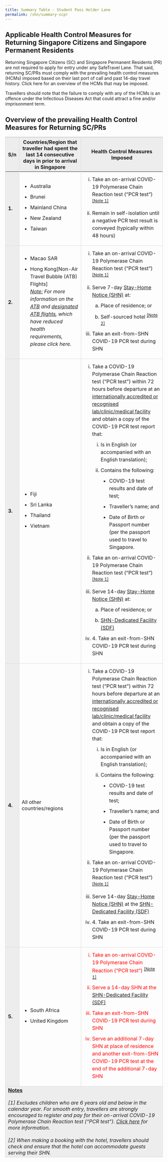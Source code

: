 ```yaml
---
title: Summary Table - Student Pass Holder Lane
permalink: /shn/summary-scpr
---
```


## Applicable Health Control Measures for Returning Singapore Citizens and Singapore Permanent Residents

Returning Singapore Citizens (SC) and Singapore Permanent Residents (PR) are not required to apply for entry under any SafeTravel Lane. That said, returning SC/PRs must comply with the prevailing health control measures (HCMs) imposed based on their last port of call and past 14-day travel history. Click here for an overview of the HCMs that may be imposed.
 
Travellers should note that the failure to comply with any of the HCMs is an offence under the Infectious Diseases Act that could attract a fine and/or imprisonment term.


## Overview of the prevailing Health Control Measures for Returning SC/PRs

<table>
  <tbody>
  <thead>
  <tr>
    <th  style="font-size:16px; border-top:3px solid #D8D8D8; border-left:1px solid #D8D8D8; border-right:1px solid #D8D8D8; background-color:#EDEDED     ">S/n</th>
    <th  style="font-size:16px; border-top:3px solid #D8D8D8; border-left:1px solid #D8D8D8; border-right:1px solid #D8D8D8; background-color:#EDEDED     ">Countries/Region that traveller had spent the last 14 consecutive days in prior to arrival in Singapore</th>
    <th  style="font-size:16px; border-top:3px solid #D8D8D8; border-left:1px solid #D8D8D8; border-right:1px solid #D8D8D8; background-color:#EDEDED     ">Health Control Measures Imposed</th>
  </tr>
</thead>
  <tr>
    <td style="font-size:16px; border-left:1px solid #D8D8D8; border-right:1px solid #D8D8D8;border-bottom:1px solid #D8D8D8; background-color:#EDEDED"><b>1.</b></td>
    <td style="font-size:16px; 
border-right:1px solid #D8D8D8; border-bottom:1px solid #D8D8D8;">   
    <ol style="margin-top:0px; list-style-type: disc;">
      <li style="font-size:16px; margin-top:10px; margin-bottom:0px;  line-height:1.5;">Australia</li>
        <li style="font-size:16px; margin-top:10px; margin-bottom:0px;  line-height:1.5;">Brunei</li>
        <li style="font-size:16px; margin-top:10px; margin-bottom:0px;  line-height:1.5;">Mainland China</li>
        <li style="font-size:16px; margin-top:10px; margin-bottom:0px;  line-height:1.5;">New Zealand</li>
        <li style="font-size:16px; margin-top:10px; margin-bottom:0px;  line-height:1.5;">Taiwan</li>
      </ol>
    </td>
       <td style="font-size:16px; border-right:1px solid #D8D8D8; border-bottom:1px solid #D8D8D8;">  
    <ol style="margin-top:0px; list-style-type: lower-roman;">
      <li style="font-size:16px; margin-top:10px; margin-bottom:0px;  line-height:1.5;">Take an on-arrival COVID-19 Polymerase Chain Reaction test (“PCR test”) <sup><a href="#notes">[Note 1]</a></sup></li>
          <li style="font-size:16px; margin-top:10px; margin-bottom:0px;  line-height:1.5;">Remain in self-isolation until a negative PCR test result is conveyed (typically within 48 hours)</li>
         </ol>
    </td>
  </tr>
      <tr>
    <td style="font-size:16px; border-left:1px solid #D8D8D8; border-right:1px solid #D8D8D8;border-bottom:1px solid #D8D8D8; background-color:#EDEDED"><b>2.</b></td>
    <td style="font-size:16px; 
border-right:1px solid #D8D8D8; border-bottom:1px solid #D8D8D8;">   
    <ol style="margin-top:0px; list-style-type: disc;">
      <li style="font-size:16px; margin-top:10px; margin-bottom:0px;  line-height:1.5;">Macao SAR</li>
         <li style="font-size:16px; margin-top:10px; margin-bottom:0px;  line-height:1.5;">Hong Kong[Non-Air Travel Bubble (ATB) Flights] <br/><i><u>Note:</u> For more information on the <a href="/hongkong/atb/visitingsg">ATB</a> and <a href="/hongkong/atb/visitingsg-faq#FAQ11">designated ATB flights</a>, which have reduced health requirements, please click here.</i></li>
      </ol>
    </td>
       <td style="font-size:16px; border-right:1px solid #D8D8D8; border-bottom:1px solid #D8D8D8;">  
    <ol style="margin-top:0px; list-style-type: lower-roman;">
      <li style="font-size:16px; margin-top:10px; margin-bottom:0px;  line-height:1.5;">Take an on-arrival COVID-19 Polymerase Chain Reaction test (“PCR test”) <sup><a href="">[Note 1]</a></sup></li>
          <li style="font-size:16px; margin-top:10px; margin-bottom:0px;  line-height:1.5;">Serve 7-day <a href="/health/shn">Stay-Home Notice (SHN)</a> at: 
       <ol style="margin-top:0px; list-style-type: lower-alpha;">
         <li style="font-size:16px; margin-top:10px; margin-bottom:0px;  line-height:1.5;">Place of residence; or</li>
              <li style="font-size:16px; margin-top:10px; margin-bottom:0px;  line-height:1.5;">Self-sourced hotel <sup><a href="#notes">[Note 2]</a></sup></li>
            </ol>      
      </li>
       <li style="font-size:16px; margin-top:10px; margin-bottom:0px;  line-height:1.5;">Take an exit-from-SHN COVID-19 PCR test during SHN</li>
         </ol>
    </td>
  </tr>
     <tr>
    <td style="font-size:16px; border-left:1px solid #D8D8D8; border-right:1px solid #D8D8D8;border-bottom:1px solid #D8D8D8; background-color:#EDEDED"><b>3.</b></td>
    <td style="font-size:16px; 
border-right:1px solid #D8D8D8; border-bottom:1px solid #D8D8D8;">   
    <ol style="margin-top:0px; list-style-type: disc;">
      <li style="font-size:16px; margin-top:10px; margin-bottom:0px;  line-height:1.5;">Fiji</li>
        <li style="font-size:16px; margin-top:10px; margin-bottom:0px;  line-height:1.5;">Sri Lanka</li>
        <li style="font-size:16px; margin-top:10px; margin-bottom:0px;  line-height:1.5;">Thailand</li>
        <li style="font-size:16px; margin-top:10px; margin-bottom:0px;  line-height:1.5;">Vietnam</li>
      </ol>
    </td>
       <td style="font-size:16px; border-right:1px solid #D8D8D8; border-bottom:1px solid #D8D8D8;">  
    <ol style="margin-top:0px; list-style-type: lower-roman;">
      <li style="font-size:16px; margin-top:10px; margin-bottom:0px;  line-height:1.5;">Take a COVID-19 Polymerase Chain Reaction test (“PCR test”) within 72 hours before departure at an <a href="https://www.moh.gov.sg/covid-19/accreditation-bodies-for-covid-19-testing">internationally accredited or recognised lab/clinic/medical facility</a> and obtain a copy of the COVID-19 PCR test report that:
      <ol style="margin-top:0px; list-style-type: lower-roman;">
         <li style="font-size:16px; margin-top:10px; margin-bottom:0px;  line-height:1.5;">Is in English (or accompanied with an English translation);</li>
              <li style="font-size:16px; margin-top:10px; margin-bottom:0px;  line-height:1.5;">Contains the following:
          <ol style="margin-top:0px; list-style-type: disc;">
            <li style="font-size:16px; margin-top:10px; margin-bottom:0px;  line-height:1.5;">COVID-19 test results and date of test;</li>
             <li style="font-size:16px; margin-top:10px; margin-bottom:0px;  line-height:1.5;">Traveller’s name; and</li>
             <li style="font-size:16px; margin-top:10px; margin-bottom:0px;  line-height:1.5;">Date of Birth or Passport number (per the passport used to travel to Singapore.</li>
                </ol>        
         </li>
            </ol>          
      </li>
          <li style="font-size:16px; margin-top:10px; margin-bottom:0px;  line-height:1.5;">Take an on-arrival COVID-19 Polymerase Chain Reaction test (“PCR test”) <sup><a href="#notes">[Note 1]</a></sup></li>
         <li style="font-size:16px; margin-top:10px; margin-bottom:0px;  line-height:1.5;">Serve 14-day <a href="/health/shn">Stay-Home Notice (SHN)</a> at: 
       <ol style="margin-top:0px; list-style-type: lower-alpha;">
         <li style="font-size:16px; margin-top:10px; margin-bottom:0px;  line-height:1.5;">Place of residence; or</li>
              <li style="font-size:16px; margin-top:10px; margin-bottom:0px;  line-height:1.5;"><a href="/health/shn/sdf">SHN-Dedicated Facility (SDF)</a></li>
            </ol>      
      </li>
         <li style="font-size:16px; margin-top:10px; margin-bottom:0px;  line-height:1.5;">4.	Take an exit-from-SHN COVID-19 PCR test during SHN</li>
         </ol>
    </td>
  </tr>      
     <tr>
    <td style="font-size:16px; border-left:1px solid #D8D8D8; border-right:1px solid #D8D8D8;border-bottom:1px solid #D8D8D8; background-color:#EDEDED"><b>4.</b></td>
    <td style="font-size:16px; 
border-right:1px solid #D8D8D8; border-bottom:1px solid #D8D8D8;">All other countries/regions
    </td>
       <td style="font-size:16px; border-right:1px solid #D8D8D8; border-bottom:1px solid #D8D8D8;">  
    <ol style="margin-top:0px; list-style-type: lower-roman;">
      <li style="font-size:16px; margin-top:10px; margin-bottom:0px;  line-height:1.5;">Take a COVID-19 Polymerase Chain Reaction test (“PCR test”) within 72 hours before departure at an <a href="https://www.moh.gov.sg/covid-19/accreditation-bodies-for-covid-19-testing">internationally accredited or recognised lab/clinic/medical facility</a> and obtain a copy of the COVID-19 PCR test report that:
      <ol style="margin-top:0px; list-style-type: lower-roman;">
         <li style="font-size:16px; margin-top:10px; margin-bottom:0px;  line-height:1.5;">Is in English (or accompanied with an English translation);</li>
              <li style="font-size:16px; margin-top:10px; margin-bottom:0px;  line-height:1.5;">Contains the following:
          <ol style="margin-top:0px; list-style-type: disc;">
            <li style="font-size:16px; margin-top:10px; margin-bottom:0px;  line-height:1.5;">COVID-19 test results and date of test;</li>
             <li style="font-size:16px; margin-top:10px; margin-bottom:0px;  line-height:1.5;">Traveller’s name; and</li>
             <li style="font-size:16px; margin-top:10px; margin-bottom:0px;  line-height:1.5;">Date of Birth or Passport number (per the passport used to travel to Singapore.</li>
                </ol>        
         </li>
            </ol>          
      </li>
          <li style="font-size:16px; margin-top:10px; margin-bottom:0px;  line-height:1.5;">Take an on-arrival COVID-19 Polymerase Chain Reaction test (“PCR test”) <sup><a href="#notes">[Note 1]</a></sup></li>
         <li style="font-size:16px; margin-top:10px; margin-bottom:0px;  line-height:1.5;">Serve 14-day <a href="/health/shn">Stay-Home Notice (SHN)</a> at the <a href="/health/shn/sdf">SHN-Dedicated Facility (SDF)</a> 
      </li>
         <li style="font-size:16px; margin-top:10px; margin-bottom:0px;  line-height:1.5;">4.	Take an exit-from-SHN COVID-19 PCR test during SHN</li>
         </ol>
    </td>
  </tr>   
     <tr>
    <td style="font-size:16px; border-left:1px solid #D8D8D8; border-right:1px solid #D8D8D8;border-bottom:1px solid #D8D8D8; background-color:#EDEDED"><b>5.</b></td>
    <td style="font-size:16px; 
border-right:1px solid #D8D8D8; border-bottom:1px solid #D8D8D8;">   
    <ol style="margin-top:0px; list-style-type: disc;">
      <li style="font-size:16px; margin-top:10px; margin-bottom:0px;  line-height:1.5;">South Africa</li>
        <li style="font-size:16px; margin-top:10px; margin-bottom:0px;  line-height:1.5;">United Kingdom</li>
      </ol>
    </td>
       <td style="font-size:16px; border-right:1px solid #D8D8D8; border-bottom:1px solid #D8D8D8; color:red;">  <ol style="margin-top:0px; list-style-type: lower-roman;">
         <li style="font-size:16px; margin-top:10px; margin-bottom:0px;  line-height:1.5;">Take an on-arrival COVID-19 Polymerase Chain Reaction (“PCR test”) <sup><a href="#notes">[Note 1]</a></sup>
</li>
          <li style="font-size:16px; margin-top:10px; margin-bottom:0px;  line-height:1.5;">Serve a 14-day SHN at the <a href="/health/shn/sdf">SHN-Dedicated Facility (SDF)</a></li>
          <li style="font-size:16px; margin-top:10px; margin-bottom:0px;  line-height:1.5;">Take an exit-from-SHN COVID-19 PCR test during SHN</li>
          <li style="font-size:16px; margin-top:10px; margin-bottom:0px;  line-height:1.5;">Serve an additional 7-day SHN at place of residence and another exit-from-SHN COVID-19 PCR test at the end of the additional 7-day SHN</li>
         </ol>
    </td>
  </tr>   
       <tr>
    <td id="notes" colspan="3" style="font-size:16px; border-left:1px solid #D8D8D8; border-right:1px solid #D8D8D8;border-bottom:1px solid #D8D8D8; background-color:#EDEDED"><b><u>Notes</u></b><br/><br/><i>[1] Excludes children who are 6 years old and below in the calendar year. For smooth entry, travellers are strongly encouraged to register and pay for their on-arrival COVID-19 Polymerase Chain Reaction test (“PCR test”). <a href="/health/covid19-tests/pcrtest">Click here</a> for more information.</i><br/><br/><i>[2] When making a booking with the hotel, travellers should check and ensure that the hotel can accommodate guests serving their SHN.</i>
      </td>
     </tr>
  </tbody>
</table>
